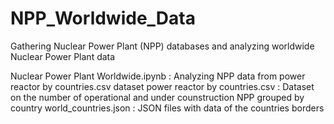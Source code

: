 # NPP_Worldwide_Data
Gathering Nuclear Power Plant (NPP) databases and analyzing worldwide Nuclear Power Plant data

Nuclear Power Plant Worldwide.ipynb : Analyzing NPP data from power reactor by countries.csv dataset
power reactor by countries.csv : Dataset on the number of operational and under counstruction NPP grouped by country
world_countries.json : JSON files with data of the countries borders
